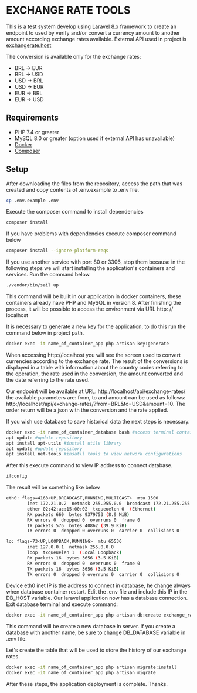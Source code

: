 # EXCHANGE RATE TOOLS

This is a test system develop using [Laravel 8.x](https://laravel.com/docs/8.x) framework to create an endpoint to used by verify and/or convert a currency  amount to another amount according exchange rates available. External API used in project is [exchangerate.host](https://exchangerate.host)

The conversion is available only for the exchange rates:

- BRL → EUR
- BRL → USD
- USD → BRL
- USD → EUR
- EUR → BRL
- EUR → USD

## Requirements

 - PHP 7.4 or greater
 - MySQL 8.0 or greater (option used if external API has unavailable)
 - [Docker](https://docs.docker.com/get-docker/)
 - [Composer](https://getcomposer.org/download/)

## Setup

After downloading the files from the repository, access the path that was created and copy contents of .env.example to .env file.
```bash
cp .env.example .env
```

Execute the composer command to install dependencies 
```bash
composer install
```
If you have problems with dependencies execute composer command below
```bash
composer install --ignore-platform-reqs
```

If you use another service with port 80 or 3306, stop them because in the following steps we will start installing the application's containers and services. Run the command below.
```bash 
./vendor/bin/sail up
```
This command will be built in our application in docker containers, these containers already have PHP and MySQL in version 8. After finishing the process, it will be possible to access the environment via URL http: // localhost

It is necessary to generate a new key for the application, to do this run the command below in project path.
```bash 
docker exec -it name_of_container_app php artisan key:generate
```

When accessing http://localhost you will see the screen used to convert currencies according to the exchange rate. The result of the conversions is displayed in a table with information about the country codes referring to the operation, the rate used in the conversion, the amount converted and the date referring to the rate used.

Our endpoint will be available at URL: http://localhost/api/exchange-rates/ the available parameters are: from, to and amount can be used as follows: http://localhost/api/exchange-rates/?from=BRL&to=USD&amount=10. The order return will be a json with the conversion and the rate applied.

If you wish use database to save historical data the next steps is necessary.
```bash 
docker exec -it name_of_container_database bash #access terminal container
apt update #update repository
apt install apt-utils #install utils library
apt update #update repository
apt install net-tools #insatll tools to view network configurations
```

After this execute command to view IP address to connect database.
```bash 
ifconfig
```

The result will be something like below
```bash
eth0: flags=4163<UP,BROADCAST,RUNNING,MULTICAST>  mtu 1500
        inet 172.21.0.2  netmask 255.255.0.0  broadcast 172.21.255.255
        ether 02:42:ac:15:00:02  txqueuelen 0  (Ethernet)
        RX packets 660  bytes 9379753 (8.9 MiB)
        RX errors 0  dropped 0  overruns 0  frame 0
        TX packets 576  bytes 40862 (39.9 KiB)
        TX errors 0  dropped 0 overruns 0  carrier 0  collisions 0

lo: flags=73<UP,LOOPBACK,RUNNING>  mtu 65536
        inet 127.0.0.1  netmask 255.0.0.0
        loop  txqueuelen 1  (Local Loopback)
        RX packets 16  bytes 3656 (3.5 KiB)
        RX errors 0  dropped 0  overruns 0  frame 0
        TX packets 16  bytes 3656 (3.5 KiB)
        TX errors 0  dropped 0 overruns 0  carrier 0  collisions 0
```

Device eth0 inet IP is the address to connect in database, he change always when database container restart. Edit the .env file and include this IP in the DB_HOST variable. Our laravel application now has a database connection.
Exit database terminal and execute command:
```bash
docker exec -it name_of_container_app php artisan db:create exchange_rate
```
This command will be create a new database in server. If you create a database with another name, be sure to change DB_DATABASE variable in .env file.

Let's create the table that will be used to store the history of our exchange rates.
```bash
docker exec -it name_of_container_app php artisan migrate:install
docker exec -it name_of_container_app php artisan migrate
```

After these steps, the application deployment is complete. Thanks.